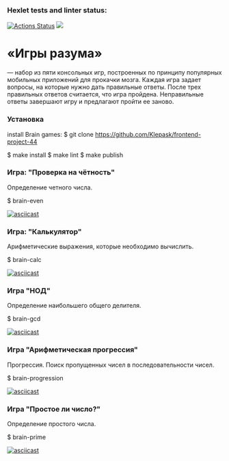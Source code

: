 ### Hexlet tests and linter status:

[![Actions Status](https://github.com/Klepask/frontend-project-44/workflows/hexlet-check/badge.svg)](https://github.com/Klepask/frontend-project-44/actions) <a href="https://codeclimate.com/github/Klepask/frontend-project-44/maintainability"><img src="https://api.codeclimate.com/v1/badges/acfe57d743d1fd1b034f/maintainability" /></a>


# «Игры разума»

— набор из пяти консольных игр, построенных по принципу популярных мобильных приложений для прокачки мозга. Каждая игра задает вопросы, на которые нужно дать правильные ответы. После трех правильных ответов считается, что игра пройдена. Неправильные ответы завершают игру и предлагают пройти ее заново.

### Установка

install Brain games: $ git clone https://github.com/Klepask/frontend-project-44

$ make install
$ make lint
$ make publish

### Игра: "Проверка на чётность"
Определение четного числа. 

$ brain-even

[![asciicast](https://asciinema.org/a/AfC1DMEwUPJv9JoWMyl3RBkjC.svg)](https://asciinema.org/a/AfC1DMEwUPJv9JoWMyl3RBkjC)

### Игра: "Калькулятор"
Арифметические выражения, которые необходимо вычислить.

$ brain-calc

[![asciicast](https://asciinema.org/a/Nyar9h11e9QC9aGVPv1LRpj1f.svg)](https://asciinema.org/a/Nyar9h11e9QC9aGVPv1LRpj1f)

### Игра "НОД"
Определение наибольшего общего делителя. 

$ brain-gcd

[![asciicast](https://asciinema.org/a/memWm6oTBMhRyvTKuNHOLVVRG.svg)](https://asciinema.org/a/memWm6oTBMhRyvTKuNHOLVVRG)

### Игра "Арифметическая прогрессия"
Прогрессия. Поиск пропущенных чисел в последовательности чисел. 

$ brain-progression

[![asciicast](https://asciinema.org/a/k8GNyZGgSKl5wbL1mP6RLDe7U.svg)](https://asciinema.org/a/k8GNyZGgSKl5wbL1mP6RLDe7U)

### Игра "Простое ли число?"
Определение простого числа. 

$ brain-prime

[![asciicast](https://asciinema.org/a/EWgiFz72UD7BWBz3C118DcPWQ.svg)](https://asciinema.org/a/EWgiFz72UD7BWBz3C118DcPWQ)